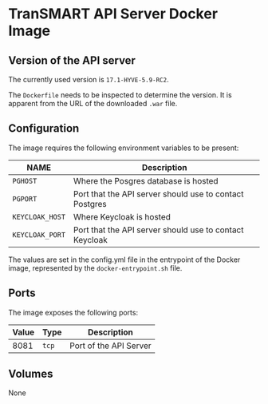 # TranSMART API Server Docker Image

## Version of the API server
The currently used version is `17.1-HYVE-5.9-RC2`.

The `Dockerfile` needs to be inspected to determine the version. It
is apparent from the URL of the downloaded `.war` file.

## Configuration

The image requires the following environment variables to be present:

NAME            | Description
----------------|--------------------------------------------------------
`PGHOST`        | Where the Posgres database is hosted  
`PGPORT`        | Port that the API server should use to contact Postgres
`KEYCLOAK_HOST` | Where Keycloak is hosted  
`KEYCLOAK_PORT` | Port that the API server should use to contact Keycloak  

The values are set in the config.yml file in the entrypoint of the Docker image,
represented by the `docker-entrypoint.sh` file.

## Ports

The image exposes the following ports:

Value    | Type  | Description
---------|-------|-----------------
8081     | `tcp` | Port of the API Server  


## Volumes
None
